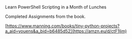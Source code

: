 Learn PowerShell Scripting in a Month of Lunches

Completed Assignments from the book.

[https://www.manning.com/books/tiny-python-projects?a_aid=youens&a_bid=b6485d52](https://amzn.eu/d/ctF1ljm)

